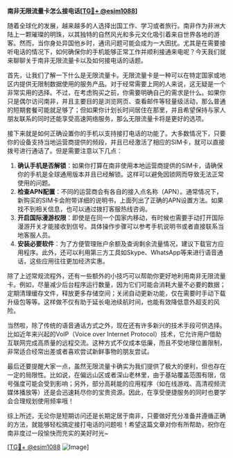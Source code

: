 **南非无限流量卡怎么接电话[[TG💪+ @esim1088](https://t.me/s/esim1088)]**

随着全球化的发展，越来越多的人选择出国工作、学习或者旅行。南非作为非洲大陆上一颗璀璨的明珠，以其独特的自然风光和多元文化吸引着来自世界各地的游客。然而，当你身处异国他乡时，通讯问题可能会成为一大困扰。尤其是在需要接听电话的情况下，如何确保你的手机能够正常工作并顺利接通来电呢？今天我们就来聊聊关于南非无限流量卡以及如何接电话的话题。

首先，让我们了解一下什么是无限流量卡。无限流量卡是一种可以在特定国家或地区内提供无限制数据使用的服务产品。对于经常需要上网的人来说，这无疑是一个非常实用的选择。不过，在考虑购买之前，你需要明确自己的需求是什么。如果你只是偶尔访问南非，并且主要目的是浏览网页、查看邮件等轻量级活动，那么普通的短期套餐可能就足够了；但如果你计划长时间居住在那里，并且希望保持与家人朋友联系的同时还能享受高速网络服务，那么无限流量卡将是更好的选项。

接下来就是如何正确设置你的手机以支持接打电话的功能了。大多数情况下，只要你的设备支持当地运营商提供的频段，并且已经激活了相应的SIM卡，就可以直接拨号进行通话了。但是需要注意以下几点：

1. **确认手机是否解锁**：如果你打算在南非使用本地运营商提供的SIM卡，请确保你的手机是全球通用版本并且已经解锁。这样可以避免因锁网而导致无法正常使用的问题。
2. **检查APN配置**：不同的运营商会有各自的接入点名称（APN）。通常情况下，新购买的SIM卡会附带详细的说明书，上面列出了正确的APN设置方法。如果找不到相关信息，也可以通过拨打客服热线咨询。
3. **开启国际漫游权限**：即使是在同一个国家内移动，有时候也需要手动打开国际漫游开关才能接收到信号。具体操作步骤可以参考手机说明书或者直接联系当地客服人员。
4. **安装必要软件**：为了方便管理账户余额及查询剩余流量情况，建议下载官方应用程序。此外，还可以利用第三方工具如Skype、WhatsApp等来进行语音通话，这些应用往往更加经济实惠。

除了上述常规流程外，还有一些额外的小技巧可以帮助你更好地利用南非无限流量卡。例如，尽量减少后台程序运行数量，因为它们可能会消耗大量不必要的数据；定期清理缓存文件，释放更多存储空间；关闭自动更新功能，仅在需要时手动下载升级包等等。这样做不仅有助于延长电池续航时间，也能有效降低意外超支的风险。

当然啦，除了传统的语音通话方式之外，现在还有许多新兴的技术手段可供选择。比如近年来兴起的VoIP（Voice over Internet Protocol）技术，它允许用户借助互联网完成高质量的远程交流。这种方式不仅成本低廉，而且不受地理位置限制，非常适合经常出差或者喜欢尝试新鲜事物的朋友尝试。

最后还要提醒大家一点，虽然无限流量卡确实为我们提供了极大的便利，但也存在一定的局限性。比如说，在偏远山区或者深山老林里，由于基站覆盖范围有限，信号强度可能会受到影响；另外，部分高耗能的应用程序（如在线游戏、高清视频流媒体播放等）还是会迅速耗尽你的宝贵资源。因此，在享受便捷服务的同时也要学会合理规划使用频率哦！

综上所述，无论你是短期访问还是长期定居于南非，只要做好充分准备并遵循正确的方法，就能够轻松搞定接打电话的问题啦！希望这篇文章对你有所帮助，祝你在南非度过一段愉快而充实的美好时光~ 

[[TG💪+ @esim1088](https://t.me/s/esim1088) ![Image](https://i.postimg.cc/4NQfJmqS/Snipaste-2025-05-13-00-14-12.png)]